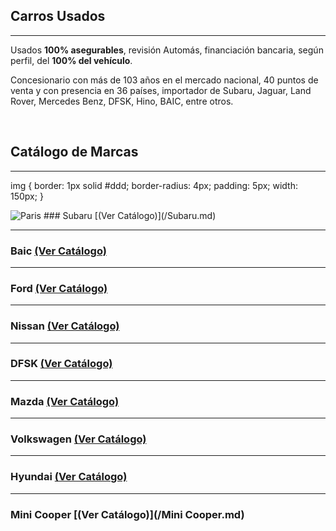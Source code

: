 ## Carros Usados

-----------
Usados **100% asegurables**, revisión Automás, financiación bancaria, según perfil, del **100% del vehículo**.

Concesionario con más de 103 años en el mercado nacional, 40 puntos de venta y con presencia en 36 países, importador de Subaru, Jaguar, Land Rover, Mercedes Benz, DFSK, Hino, BAIC, entre otros.
<p>&nbsp;</p>

## Catálogo de Marcas

-----------
img {
  border: 1px solid #ddd;
  border-radius: 4px;
  padding: 5px;
  width: 150px;
}

<img src="/usados/images/Perfil/Subaru.png" alt="Paris">
### Subaru [(Ver Catálogo)](/Subaru.md)

-----------
### Baic [(Ver Catálogo)](/Baic.md)

-----------
### Ford [(Ver Catálogo)](/Ford.md)

-----------
### Nissan [(Ver Catálogo)](/Nissan.md)

-----------
### DFSK [(Ver Catálogo)](/DFSK.md)

-----------
### Mazda [(Ver Catálogo)](/Mazda.md)

-----------
### Volkswagen [(Ver Catálogo)](/Volkswagen.md)

-----------
### Hyundai [(Ver Catálogo)](/Hyundai.md)

-----------
### Mini Cooper [(Ver Catálogo)](/Mini Cooper.md)

